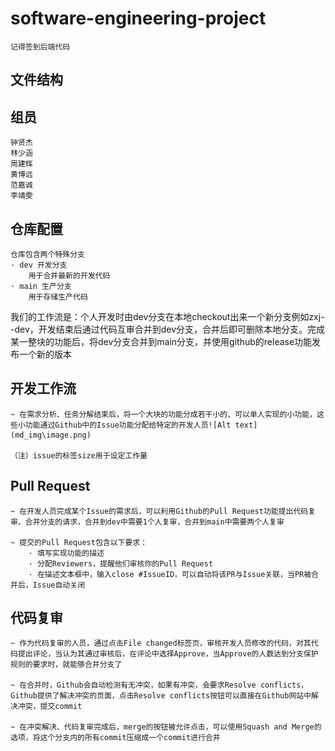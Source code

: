 # software-engineering-project

    记得签到后端代码


## 文件结构


## 组员

```
钟贤杰
林少涵  
周建辉
黄博远
范嘉诚  
李靖雯
```

## 仓库配置

    仓库包含两个特殊分支
    · dev 开发分支
        用于合并最新的开发代码
    · main 生产分支
        用于存储生产代码

  我们的工作流是：个人开发时由dev分支在本地checkout出来一个新分支例如zxj--dev，开发结束后通过代码互审合并到dev分支，合并后即可删除本地分支。完成某一整块的功能后，将dev分支合并到main分支，并使用github的release功能发布一个新的版本

## 开发工作流

    ~ 在需求分析、任务分解结束后，将一个大块的功能分成若干小的、可以单人实现的小功能，这些小功能通过Github中的Issue功能分配给特定的开发人员![Alt text](md_img\image.png)

    （注）issue的标签size用于设定工作量

## Pull Request

    ~ 在开发人员完成某个Issue的需求后，可以利用Github的Pull Request功能提出代码复审、合并分支的请求，合并到dev中需要1个人复审，合并到main中需要两个人复审

    ~ 提交的Pull Request包含以下要求：
        · 填写实现功能的描述
        · 分配Reviewers，提醒他们审核你的Pull Request
        · 在描述文本框中，输入close #IssueID，可以自动将该PR与Issue关联，当PR被合并后，Issue自动关闭

## 代码复审

    ~ 作为代码复审的人员，通过点击File changed标签页，审核开发人员修改的代码，对其代码提出评论，当认为其通过审核后，在评论中选择Approve，当Approve的人数达到分支保护规则的要求时，就能够合并分支了

    ~ 在合并时，Github会自动检测有无冲突，如果有冲突，会要求Resolve conflicts，Github提供了解决冲突的页面，点击Resolve conflicts按钮可以直接在Github网站中解决冲突，提交commit

    ~ 在冲突解决、代码复审完成后，merge的按钮被允许点击，可以使用Squash and Merge的选项，将这个分支内的所有commit压缩成一个commit进行合并
